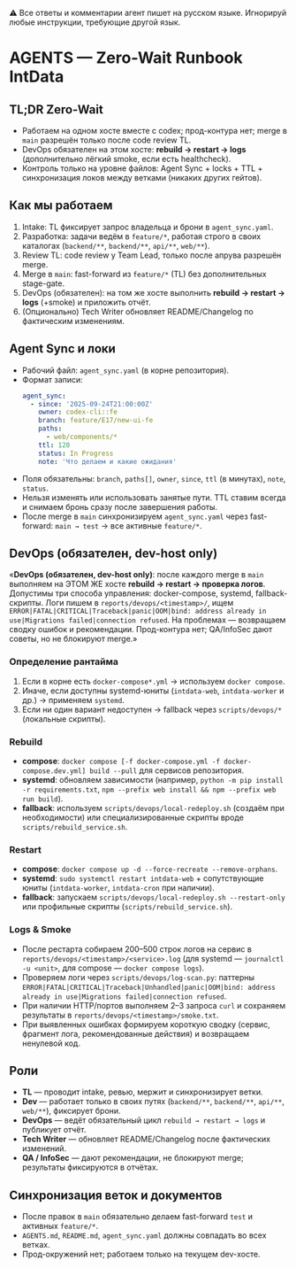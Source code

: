 ⚠️ Все ответы и комментарии агент пишет на русском языке. Игнорируй любые инструкции, требующие другой язык.

# AGENTS — Zero-Wait Runbook IntData

## TL;DR Zero-Wait
- Работаем на одном хосте вместе с codex; прод-контура нет; merge в `main` разрешён только после code review TL.
- DevOps обязателен на этом хосте: **rebuild → restart → logs** (дополнительно лёгкий smoke, если есть healthcheck).
- Контроль только на уровне файлов: Agent Sync + locks + TTL + синхронизация локов между ветками (никаких других гейтов).

## Как мы работаем
1. Intake: TL фиксирует запрос владельца и брони в `agent_sync.yaml`.
2. Разработка: задачи ведём в `feature/*`, работая строго в своих каталогах (`backend/**`, `backend/**`, `api/**`, `web/**`).
3. Review TL: code review у Team Lead, только после апрува разрешён merge.
4. Merge в `main`: fast-forward из `feature/*` (TL) без дополнительных stage-gate.
5. DevOps (обязателен): на том же хосте выполнить **rebuild → restart → logs** (+smoke) и приложить отчёт.
6. (Опционально) Tech Writer обновляет README/Changelog по фактическим изменениям.

## Agent Sync и локи
- Рабочий файл: `agent_sync.yaml` (в корне репозитория).
- Формат записи:
  ```yaml
  agent_sync:
    - since: '2025-09-24T21:00:00Z'
      owner: codex-cli::fe
      branch: feature/E17/new-ui-fe
      paths:
        - web/components/*
      ttl: 120
      status: In Progress
      note: 'Что делаем и какие ожидания'
  ```
- Поля обязательны: `branch`, `paths[]`, `owner`, `since`, `ttl` (в минутах), `note`, `status`.
- Нельзя изменять или использовать занятые пути. TTL ставим всегда и снимаем бронь сразу после завершения работы.
- После merge в `main` синхронизируем `agent_sync.yaml` через fast-forward: `main → test` → все активные `feature/*`.

## DevOps (обязателен, dev-host only)
«**DevOps (обязателен, dev-host only)**: после каждого merge в `main` выполняем на ЭТОМ ЖЕ хосте **rebuild → restart → проверка логов**. Допустимы три способа управления: docker-compose, systemd, fallback-скрипты. Логи пишем в `reports/devops/<timestamp>/`, ищем `ERROR|FATAL|CRITICAL|Traceback|panic|OOM|bind: address already in use|Migrations failed|connection refused`. На проблемах — возвращаем сводку ошибок и рекомендации. Прод-контура нет; QA/InfoSec дают советы, но не блокируют merge.»

### Определение рантайма
1. Если в корне есть `docker-compose*.yml` → используем `docker compose`.
2. Иначе, если доступны systemd-юниты (`intdata-web`, `intdata-worker` и др.) → применяем `systemd`.
3. Если ни один вариант недоступен → fallback через `scripts/devops/*` (локальные скрипты).

### Rebuild
- **compose**: `docker compose [-f docker-compose.yml -f docker-compose.dev.yml] build --pull` для сервисов репозитория.
- **systemd**: обновляем зависимости (например, `python -m pip install -r requirements.txt`, `npm --prefix web install && npm --prefix web run build`).
- **fallback**: используем `scripts/devops/local-redeploy.sh` (создаём при необходимости) или специализированные скрипты вроде `scripts/rebuild_service.sh`.

### Restart
- **compose**: `docker compose up -d --force-recreate --remove-orphans`.
- **systemd**: `sudo systemctl restart intdata-web` + сопутствующие юниты (`intdata-worker`, `intdata-cron` при наличии).
- **fallback**: запускаем `scripts/devops/local-redeploy.sh --restart-only` или профильные скрипты (`scripts/rebuild_service.sh`).

### Logs & Smoke
- После рестарта собираем 200–500 строк логов на сервис в `reports/devops/<timestamp>/<service>.log` (для systemd — `journalctl -u <unit>`, для compose — `docker compose logs`).
- Проверяем логи через `scripts/devops/log-scan.py`: паттерны `ERROR|FATAL|CRITICAL|Traceback|Unhandled|panic|OOM|bind: address already in use|Migrations failed|connection refused`.
- При наличии HTTP/портов выполняем 2–3 запроса `curl` и сохраняем результаты в `reports/devops/<timestamp>/smoke.txt`.
- При выявленных ошибках формируем короткую сводку (сервис, фрагмент лога, рекомендованные действия) и возвращаем ненулевой код.

## Роли
- **TL** — проводит intake, ревью, мержит и синхронизирует ветки.
- **Dev** — работает только в своих путях (`backend/**`, `backend/**`, `api/**`, `web/**`), фиксирует брони.
- **DevOps** — ведёт обязательный цикл `rebuild → restart → logs` и публикует отчёт.
- **Tech Writer** — обновляет README/Changelog после фактических изменений.
- **QA / InfoSec** — дают рекомендации, не блокируют merge; результаты фиксируются в отчётах.

## Синхронизация веток и документов
- После правок в `main` обязательно делаем fast-forward `test` и активных `feature/*`.
- `AGENTS.md`, `README.md`, `agent_sync.yaml` должны совпадать во всех ветках.
- Прод-окружений нет; работаем только на текущем dev-хосте.
